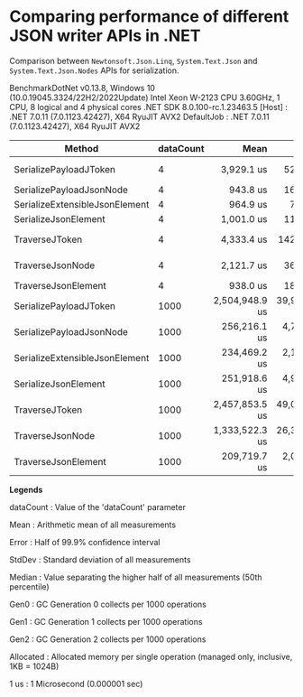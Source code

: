 # Comparing performance of different JSON writer APIs in .NET

Comparison between `Newtonsoft.Json.Linq`, `System.Text.Json` and `System.Text.Json.Nodes` APIs for
serialization.

BenchmarkDotNet v0.13.8, Windows 10 (10.0.19045.3324/22H2/2022Update)
Intel Xeon W-2123 CPU 3.60GHz, 1 CPU, 8 logical and 4 physical cores
.NET SDK 8.0.100-rc.1.23463.5
  [Host]     : .NET 7.0.11 (7.0.1123.42427), X64 RyuJIT AVX2
  DefaultJob : .NET 7.0.11 (7.0.1123.42427), X64 RyuJIT AVX2

| Method                         | dataCount | Mean           | Error        | StdDev       | Median         | Gen0        | Gen1       | Gen2      | Allocated    |
|------------------------------- |---------- |---------------:|-------------:|-------------:|---------------:|------------:|-----------:|----------:|-------------:|
| SerializePayloadJToken         | 4         |     3,929.1 us |     52.92 us |     44.19 us |     3,920.0 us |    378.9063 |   355.4688 |         - |   2289.39 KB |
| SerializePayloadJsonNode       | 4         |       943.8 us |     16.78 us |     21.81 us |       933.0 us |    127.9297 |   100.5859 |   83.0078 |    475.52 KB |
| SerializeExtensibleJsonElement | 4         |       964.9 us |      7.94 us |      6.20 us |       964.7 us |    166.0156 |   166.0156 |  166.0156 |    629.51 KB |
| SerializeJsonElement           | 4         |     1,001.0 us |     11.78 us |     10.44 us |     1,001.6 us |    166.0156 |   166.0156 |  166.0156 |     628.1 KB |
| TraverseJToken                 | 4         |     4,333.4 us |    142.45 us |    420.02 us |     4,586.6 us |    414.0625 |   312.5000 |         - |   2363.37 KB |
| TraverseJsonNode               | 4         |     2,121.7 us |     36.84 us |     55.14 us |     2,114.9 us |    304.6875 |   207.0313 |   42.9688 |   1594.85 KB |
| TraverseJsonElement            | 4         |       938.0 us |     18.37 us |     34.95 us |       932.5 us |    124.0234 |   124.0234 |  124.0234 |    603.06 KB |
| SerializePayloadJToken         | 1000      | 2,504,948.9 us | 39,978.89 us | 35,440.24 us | 2,499,998.0 us |  97000.0000 | 50000.0000 | 4000.0000 | 571696.23 KB |
| SerializePayloadJsonNode       | 1000      |   256,216.1 us |  4,783.79 us |  7,724.94 us |   253,385.3 us |           - |          - |         - | 128025.77 KB |
| SerializeExtensibleJsonElement | 1000      |   234,469.2 us |  2,141.78 us |  2,291.68 us |   234,337.8 us |           - |          - |         - | 167821.04 KB |
| SerializeJsonElement           | 1000      |   251,918.6 us |  4,924.28 us | 10,808.90 us |   247,114.8 us |           - |          - |         - | 167819.63 KB |
| TraverseJToken                 | 1000      | 2,457,853.5 us | 49,045.72 us | 58,385.44 us | 2,450,692.0 us | 101000.0000 | 52000.0000 | 4000.0000 | 591573.79 KB |
| TraverseJsonNode               | 1000      | 1,333,522.3 us | 26,377.30 us | 54,473.71 us | 1,320,342.2 us |  58000.0000 | 30000.0000 | 3000.0000 |  399428.2 KB |
| TraverseJsonElement            | 1000      |   209,719.7 us |  2,014.57 us |  2,474.07 us |   209,056.4 us |  12500.0000 |          - |         - | 153015.48 KB |

**Legends**

  dataCount : Value of the 'dataCount' parameter

  Mean      : Arithmetic mean of all measurements

  Error     : Half of 99.9% confidence interval

  StdDev    : Standard deviation of all measurements

  Median    : Value separating the higher half of all measurements (50th percentile)

  Gen0      : GC Generation 0 collects per 1000 operations

  Gen1      : GC Generation 1 collects per 1000 operations

  Gen2      : GC Generation 2 collects per 1000 operations

  Allocated : Allocated memory per single operation (managed only, inclusive, 1KB = 1024B)

  1 us      : 1 Microsecond (0.000001 sec)
